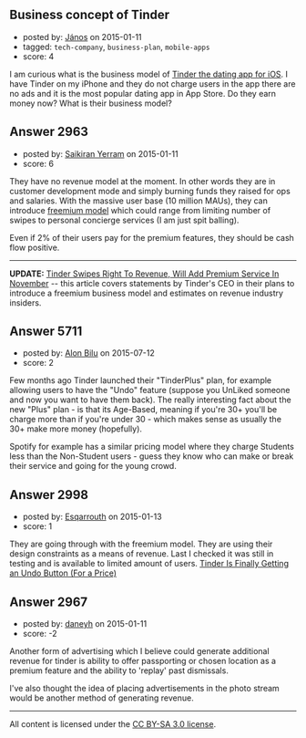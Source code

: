 ## Business concept of Tinder

- posted by: [János](https://stackexchange.com/users/85903/j-nos) on 2015-01-11
- tagged: `tech-company`, `business-plan`, `mobile-apps`
- score: 4

I am curious what is the business model of [Tinder the dating app for iOS][1]. I have Tinder on my iPhone and they do not charge users in the app there are no ads and it is the most popular dating app in App Store. Do they earn money now? What is their business model?


  [1]: https://itunes.apple.com/us/app/tinder/id547702041?mt=8


## Answer 2963

- posted by: [Saikiran Yerram](https://stackexchange.com/users/455854/saikiran-yerram) on 2015-01-11
- score: 6

<p>They have no revenue model at the moment. In other words they are in customer development mode and simply burning  funds they raised for ops and salaries.
With the massive user base (10 million MAUs), they can introduce <a href="http://en.wikipedia.org/wiki/Freemium" rel="nofollow">freemium model</a> which could range from limiting number of swipes to personal concierge services (I am just spit balling).</p>

<p>Even if 2% of their users pay for the premium features, they should be cash flow positive.</p>

<hr>

<p><strong>UPDATE:</strong> <a href="http://www.forbes.com/sites/stevenbertoni/2014/10/20/tinder-swipes-right-to-revenue-will-add-premium-service-in-november/" rel="nofollow">Tinder Swipes Right To Revenue, Will Add Premium Service In November</a> -- this article covers statements by Tinder's CEO in their plans to introduce a freemium business model and estimates on revenue industry insiders. </p>



## Answer 5711

- posted by: [Alon Bilu](https://stackexchange.com/users/6599046/alon-bilu) on 2015-07-12
- score: 2

Few months ago Tinder launched their "TinderPlus" plan, for example allowing users to have the "Undo" feature (suppose you UnLiked someone and now you want to have them back). The really interesting fact about the new "Plus" plan - is that its Age-Based, meaning if you're 30+ you'll be charge more than if you're under 30 - which makes sense as usually the 30+ make more money (hopefully).

Spotify for example has a similar pricing model where they charge Students less than the Non-Student users - guess they know who can make or break their service and going for the young crowd.



## Answer 2998

- posted by: [Esqarrouth](https://stackexchange.com/users/3055586/esqarrouth) on 2015-01-13
- score: 1

<p>They are going through with the freemium model. They are using their design constraints as a means of revenue. Last I checked it was still in testing and is available to limited amount of users. <a href="http://gizmodo.com/tinder-is-finally-getting-undo-for-a-price-1654737710" rel="nofollow">Tinder Is Finally Getting an Undo Button (For a Price)</a></p>



## Answer 2967

- posted by: [daneyh](https://stackexchange.com/users/5609549/daneyh) on 2015-01-11
- score: -2

Another form of advertising which I believe could generate additional revenue for tinder is ability to offer passporting or chosen location as a premium feature and the ability to 'replay' past dismissals.

I've also thought the idea of placing advertisements in the photo stream would be another method of generating revenue.





---

All content is licensed under the [CC BY-SA 3.0 license](https://creativecommons.org/licenses/by-sa/3.0/).
